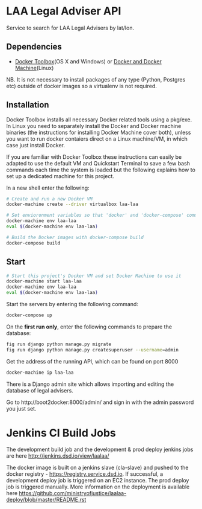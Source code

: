 LAA Legal Adviser API
=====================

Service to search for LAA Legal Advisers by lat/lon.

Dependencies
------------

 * [Docker Toolbox](https://www.docker.com/products/docker-toolbox)(OS X and Windows) or [Docker and Docker Machine](https://docs.docker.com/machine/install-machine/)(Linux)

NB. It is not necessary to install packages of any type (Python, Postgres etc) outside of docker images so a virtualenv is not required.

Installation
------------

Docker Toolbox installs all necessary Docker related tools using a pkg/exe. In Linux you need to separately install the Docker and Docker machine binaries (the instructions for installing Docker Machine cover both), unless you want to run docker contaiers direct on a Linux machine/VM, in which case just install Docker.

If you are familiar with Docker Toolbox these instructions can easily be adapted to use the default VM and Quickstart Terminal to save a few bash commands each time the system is loaded but the following explains how to set up a dedicated machine for this project.

In a new shell enter the following:

```sh
# Create and run a new Docker VM
docker-machine create --driver virtualbox laa-laa

# Set envioronment variables so that 'docker' and 'docker-compose' commands (amongst others) address the images and containers in your new VM
docker-machine env laa-laa
eval $(docker-machine env laa-laa)

# Build the Docker images with docker-compose build
docker-compose build
```

Start
-----

```sh
# Start this project's Docker VM and set Docker Machine to use it
docker-machine start laa-laa
docker-machine env laa-laa
eval $(docker-machine env laa-laa)

```

Start the servers by entering the following command:

```sh
docker-compose up
```

On the **first run only**, enter the following commands to prepare the database:

```sh
fig run django python manage.py migrate
fig run django python manage.py createsuperuser --username=admin
```

Get the address of the running API, which can be found on port 8000

```sh
docker-machine ip laa-laa
```

There is a Django admin site which allows importing and editing the database
of legal advisers.

Go to http://boot2docker:8000/admin/ and sign in with the admin password you
just set.

# Jenkins CI Build Jobs
The development build job and the development & prod deploy jenkins jobs are here http://jenkins.dsd.io/view/laalaa/

The docker image is built on a jenkins slave (cla-slave) and pushed to the docker registry - https://registry.service.dsd.io. If successful, a development deploy job is triggered on an EC2 instance. The prod deploy job is triggered manually. More information on the deployment is available here https://github.com/ministryofjustice/laalaa-deploy/blob/master/README.rst

